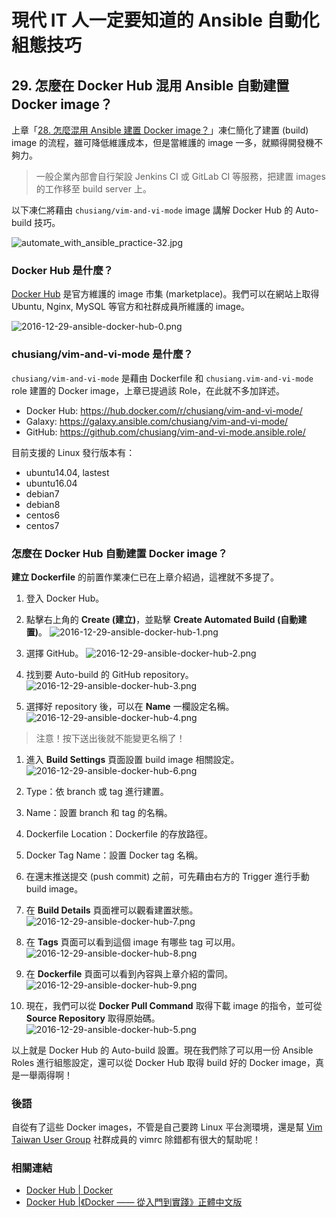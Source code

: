 # 現代 IT 人一定要知道的 Ansible 自動化組態技巧

## 29. 怎麼在 Docker Hub 混用 Ansible 自動建置 Docker image？

上章「[28. 怎麼混用 Ansible 建置 Docker image？](imgs/28.how-to-build-docker-image-with-ansible.md)」凍仁簡化了建置 (build) image 的流程，雖可降低維護成本，但是當維護的 image 一多，就顯得開發機不夠力。

> 一般企業內部會自行架設 Jenkins CI 或 GitLab CI 等服務，把建置 images 的工作移至 build server 上。 

以下凍仁將藉由 `chusiang/vim-and-vi-mode` image 講解 Docker Hub 的 Auto-build 技巧。

![automate_with_ansible_practice-32.jpg](imgs/automate_with_ansible_practice-32.jpg)


### Docker Hub 是什麼？

[Docker Hub][docker_hub] 是官方維護的 image 市集 (marketplace)。我們可以在網站上取得 Ubuntu, Nginx, MySQL 等官方和社群成員所維護的 image。 

[docker_hub]: https://hub.docker.com/explore/

![2016-12-29-ansible-docker-hub-0.png](imgs/2016-12-29-ansible-docker-hub-0.png)


### chusiang/vim-and-vi-mode 是什麼？

`chusiang/vim-and-vi-mode` 是藉由 Dockerfile 和 `chusiang.vim-and-vi-mode` role 建置的 Docker image，上章已提過該 Role，在此就不多加詳述。

- Docker Hub: https://hub.docker.com/r/chusiang/vim-and-vi-mode/
- Galaxy: https://galaxy.ansible.com/chusiang/vim-and-vi-mode/
- GitHub: https://github.com/chusiang/vim-and-vi-mode.ansible.role/

目前支援的 Linux 發行版本有：

- ubuntu14.04, lastest
- ubuntu16.04
- debian7
- debian8
- centos6
- centos7


### 怎麼在 Docker Hub 自動建置 Docker image？

**建立 Dockerfile** 的前置作業凍仁已在上章介紹過，這裡就不多提了。

1. 登入 Docker Hub。
1. 點擊右上角的 **Create (建立)**，並點擊 **Create Automated Build (自動建置)**。
  ![2016-12-29-ansible-docker-hub-1.png](imgs/2016-12-29-ansible-docker-hub-1.png)

1. 選擇 GitHub。
  ![2016-12-29-ansible-docker-hub-2.png](imgs/2016-12-29-ansible-docker-hub-2.png)

1. 找到要 Auto-build 的 GitHub repository。 
  ![2016-12-29-ansible-docker-hub-3.png](imgs/2016-12-29-ansible-docker-hub-3.png)

1. 選擇好 repository 後，可以在 **Name** 一欄設定名稱。
  ![2016-12-29-ansible-docker-hub-4.png](imgs/2016-12-29-ansible-docker-hub-4.png)

  > 注意！按下送出後就不能變更名稱了！

1. 進入 **Build Settings** 頁面設置 build image 相關設定。
  ![2016-12-29-ansible-docker-hub-6.png](imgs/2016-12-29-ansible-docker-hub-6.png)

  1. Type：依 branch 或 tag 進行建置。
  1. Name：設置 branch 和 tag 的名稱。
  1. Dockerfile Location：Dockerfile 的存放路徑。
  1. Docker Tag Name：設置 Docker tag 名稱。

1. 在還末推送提交 (push commit) 之前，可先藉由右方的 Trigger 進行手動 build image。
1. 在 **Build Details** 頁面裡可以觀看建置狀態。
  ![2016-12-29-ansible-docker-hub-7.png](imgs/2016-12-29-ansible-docker-hub-7.png)

1. 在 **Tags** 頁面可以看到這個 image 有哪些 tag 可以用。
  ![2016-12-29-ansible-docker-hub-8.png](imgs/2016-12-29-ansible-docker-hub-8.png)

1. 在 **Dockerfile** 頁面可以看到內容與上章介紹的雷同。
  ![2016-12-29-ansible-docker-hub-9.png](imgs/2016-12-29-ansible-docker-hub-9.png)

1. 現在，我們可以從 **Docker Pull Command** 取得下載 image 的指令，並可從 **Source Repository** 取得原始碼。
  ![2016-12-29-ansible-docker-hub-5.png](imgs/2016-12-29-ansible-docker-hub-5.png)

以上就是 Docker Hub 的 Auto-build 設置。現在我們除了可以用一份 Ansible Roles 進行組態設定，還可以從 Docker Hub 取得 build 好的 Docker image，真是一舉兩得啊！


### 後語

自從有了這些 Docker images，不管是自己要跨 Linux 平台測環境，還是幫 [Vim Taiwan User Group][vim_tw] 社群成員的 vimrc 除錯都有很大的幫助呢！

[vim_tw]: http://www.vim.tw


### 相關連結

- [Docker Hub | Docker](https://www.docker.com/products/docker-hub)
- [Docker Hub |《Docker —— 從入門到實踐》正體中文版](https://philipzheng.gitbooks.io/docker_practice/content/repository/dockerhub.html)

